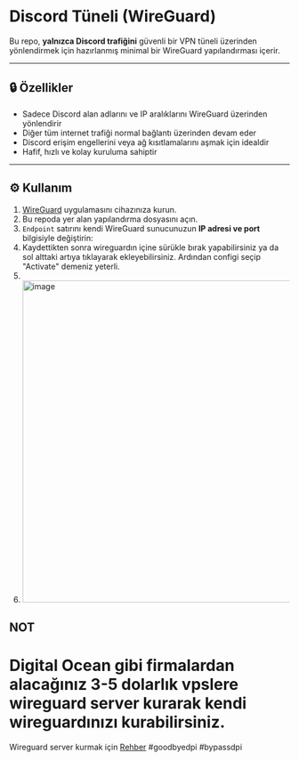 # Discord Tüneli (WireGuard)

Bu repo, **yalnızca Discord trafiğini** güvenli bir VPN tüneli üzerinden yönlendirmek için hazırlanmış minimal bir WireGuard yapılandırması içerir.

---

## 🔒 Özellikler
- Sadece Discord alan adlarını ve IP aralıklarını WireGuard üzerinden yönlendirir  
- Diğer tüm internet trafiği normal bağlantı üzerinden devam eder  
- Discord erişim engellerini veya ağ kısıtlamalarını aşmak için idealdir  
- Hafif, hızlı ve kolay kuruluma sahiptir  

---

## ⚙️ Kullanım
1. [WireGuard](https://www.wireguard.com/install/) uygulamasını cihazınıza kurun.  
2. Bu repoda yer alan yapılandırma dosyasını açın.  
3. `Endpoint` satırını kendi WireGuard sunucunuzun **IP adresi ve port** bilgisiyle değiştirin:
4. Kaydettikten sonra wireguardın içine sürükle bırak yapabilirsiniz ya da sol alttaki artıya tıklayarak ekleyebilirsiniz. Ardından configi seçip "Activate" demeniz yeterli.
5.
6. <img width="741" height="579" alt="image" src="https://github.com/user-attachments/assets/602d6a87-24e5-42aa-9d51-a3a11ad7ae2c" />



## NOT 
# Digital Ocean gibi firmalardan alacağınız 3-5 dolarlık vpslere wireguard server kurarak kendi wireguardınızı kurabilirsiniz.

Wireguard server kurmak için [Rehber](https://github.com/sonerce/wireguard-install)
#goodbyedpi #bypassdpi
